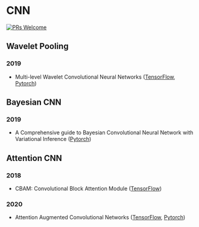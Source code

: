 # CNN

[![PRs Welcome](https://img.shields.io/badge/PRs-welcome-brightgreen.svg?style=flat-square)](http://makeapullrequest.com)


## Wavelet Pooling


### 2019
* Multi-level Wavelet Convolutional Neural Networks ([TensorFlow](https://github.com/AureliePeng/Keras-WaveletTransform), [Pytorch](https://github.com/lpj-github-io/MWCNNv2))


## Bayesian CNN

### 2019
* A Comprehensive guide to Bayesian Convolutional Neural Network with Variational Inference ([Pytorch](https://github.com/kumar-shridhar/PyTorch-BayesianCNN))


## Attention CNN

### 2018
* CBAM: Convolutional Block Attention Module ([TensorFlow](https://github.com/kobiso/CBAM-keras))

### 2020
* Attention Augmented Convolutional Networks ([TensorFlow](https://github.com/titu1994/keras-attention-augmented-convs), [Pytorch](https://github.com/leaderj1001/Attention-Augmented-Conv2d))
